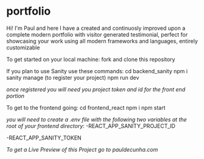 # portfolio

Hi! I'm Paul and here I have a created and continuosly improved upon a complete modern portfolio with visitor generated testimonial, perfect for showcasing your work using all modern frameworks and languages, entirely customizable

To get started on your local machine: 
fork and clone this repository 

If you plan to use Sanity use these commands:
cd backend_sanity
npm i
sanity manage (to register your project)
npm run dev 

*once registered you will need you project token and id for the front end portion*

To get to the frontend going: 
cd frontend_react
npm i
npm start

*you will need to create a .env file with the following two variables at the root of your frontend directory*:
-REACT_APP_SANITY_PROJECT_ID

-REACT_APP_SANITY_TOKEN

*To get a Live Preview of this Project go to pauldecunha.com* 


